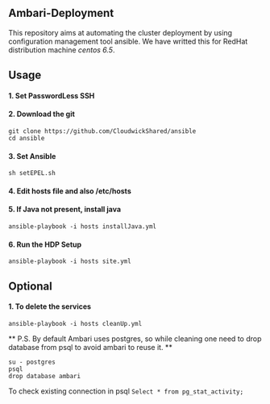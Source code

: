 ## Ambari-Deployment
This repository aims at automating the cluster deployment by using configuration management tool ansible. We have writted this for RedHat distribution machine _centos 6.5_.


## Usage

#### 1. Set PasswordLess SSH

#### 2. Download the git
  ```
  git clone https://github.com/CloudwickShared/ansible
  cd ansible
  ```
#### 3. Set Ansible
`sh setEPEL.sh`

#### 4. Edit hosts file and also /etc/hosts

#### 5. If Java not present, install java
`ansible-playbook -i hosts installJava.yml`

#### 6. Run the HDP Setup
`ansible-playbook -i hosts site.yml`



## Optional

#### 1. To delete the services 
`ansible-playbook -i hosts cleanUp.yml`


** P.S. By default Ambari uses postgres, so while cleaning one need to drop database from psql to avoid ambari to reuse it. **
```
su - postgres
psql
drop database ambari
```

To check existing connection in psql
`Select * from pg_stat_activity;`



